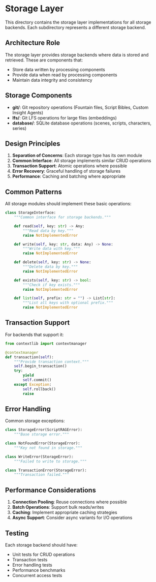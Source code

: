 # Storage Layer

This directory contains the storage layer implementations for all storage backends. Each subdirectory represents a different storage backend.

## Architecture Role

The storage layer provides storage backends where data is stored and retrieved. These are components that:

- Store data written by processing components
- Provide data when read by processing components
- Maintain data integrity and consistency

## Storage Components

- **git/**: Git repository operations (Fountain files, Script Bibles, Custom Insight Agents)
- **lfs/**: Git LFS operations for large files (embeddings)
- **database/**: SQLite database operations (scenes, scripts, characters, series)

## Design Principles

1. **Separation of Concerns**: Each storage type has its own module
2. **Common Interface**: All storage implements similar CRUD operations
3. **Transaction Support**: Atomic operations where possible
4. **Error Recovery**: Graceful handling of storage failures
5. **Performance**: Caching and batching where appropriate

## Common Patterns

All storage modules should implement these basic operations:

```python
class StorageInterface:
    """Common interface for storage backends."""

    def read(self, key: str) -> Any:
        """Read data by key."""
        raise NotImplementedError

    def write(self, key: str, data: Any) -> None:
        """Write data with key."""
        raise NotImplementedError

    def delete(self, key: str) -> None:
        """Delete data by key."""
        raise NotImplementedError

    def exists(self, key: str) -> bool:
        """Check if key exists."""
        raise NotImplementedError

    def list(self, prefix: str = "") -> List[str]:
        """List all keys with optional prefix."""
        raise NotImplementedError
```

## Transaction Support

For backends that support it:

```python
from contextlib import contextmanager

@contextmanager
def transaction(self):
    """Provide transaction context."""
    self.begin_transaction()
    try:
        yield
        self.commit()
    except Exception:
        self.rollback()
        raise
```

## Error Handling

Common storage exceptions:

```python
class StorageError(ScriptRAGError):
    """Base storage error."""

class NotFoundError(StorageError):
    """Key not found in storage."""

class WriteError(StorageError):
    """Failed to write to storage."""

class TransactionError(StorageError):
    """Transaction failed."""
```

## Performance Considerations

1. **Connection Pooling**: Reuse connections where possible
2. **Batch Operations**: Support bulk reads/writes
3. **Caching**: Implement appropriate caching strategies
4. **Async Support**: Consider async variants for I/O operations

## Testing

Each storage backend should have:

- Unit tests for CRUD operations
- Transaction tests
- Error handling tests
- Performance benchmarks
- Concurrent access tests
